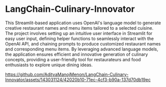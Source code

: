 # LangChain-Culinary-Innovator


This Streamlit-based application uses OpenAI's language model to generate creative restaurant names and menu items tailored to a selected cuisine. The project involves setting up an intuitive user interface in Streamlit for easy user input, defining helper functions to seamlessly interact with the OpenAI API, and chaining prompts to produce customized restaurant names and corresponding menu items. By leveraging advanced language models, the application ensures efficient and innovative generation of culinary concepts, providing a user-friendly tool for restaurateurs and food enthusiasts to explore unique dining ideas.






https://github.com/AdityaManojMenon/LangChain-Culinary-Innovator/assets/143031124/42020b10-71ec-4cf3-b90a-137d70db19ec




